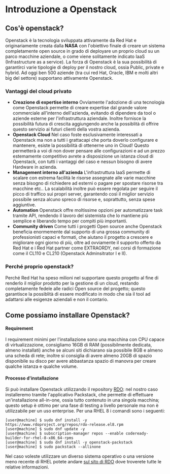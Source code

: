 # Introduzione a Openstack

## Cos'è openstack?
Openstack è la tecnologia sviluppata attivamente da Red Hat e originariamente creata dalla **NASA** con l'obiettivo finale di creare un sistema completamente open source in grado di deployare un proprio cloud su un parco macchine aziendale, o come viene solitamente indicato IaaS (Infrastructure as a service).
La forza di Openstack è la sua possibilità di garantirci varie tipologie di deploy per il nostro cloud, ossia Public, private e hybrid.
Ad oggi ben 500 aziende  (tra cui red Hat, Oracle, IBM e molti altri big del settore) supportano attivamente Openstack.

### Vantaggi del cloud privato
* **Creazione di expertise interno**
    Ovviamente l'adozione di una tecnologia come Openstack permette di creare expertise dal grande valore commerciale all'interno dell'azienda, evitando di dipendere da tool o aziende esterne per l'infrastruttura aziendale.
    Inoltre fornisce la possibilità futura di crescita aggiungendo anche la possiblità di offrire questo servizio ai futuri clienti della vostra azienda.
* **Openstack Cloud**
    Nel caso foste esclusivamente interessati a Openstack ma non a tutti i grattacapi che porta doverlo configurare e mantenere, esiste la possibilità di ottenerne uno in Cloud!
    Questo permetterà a voi di non dover pensare alle configurazioni e ad un prezzo estemamente competitivo avrete a disposizione un istanza cloud di Openstack, con tutti i vantaggi del caso e nessun bisogno di avere Hardware in azienda.
* **Management interno all'azienda**
    L'infrastruttura IaaS permette di scalare con estrema facilità le risorse assegnate alle varie macchine senza bisogno di richiedere ad esterni o pagare per spostare risorse tra macchine etc..
    La scalabilità inoltre può essere regolata per seguire il picco di traffico sui propri server, garantendo così il miglior servizio possibile senza alcuno spreco di risorse e, soprattutto, senza spese aggiuntive.
* **Automation**
    Openstack offre moltissime opzioni per automatizzare task tramite API, rendendo il lavoro del sistemista che lo mantiene più semplice e liberando tempo per compiti più importanti.
* **Community driven**
    Come tutti i progetti Open source anche Openstack beneficia enormemente dal supporto di una grossa community di professionisti capaci e formati, che aiutano il progetto a crescere e migliorare ogni giorno di più, oltre ad ovviamente il supporto offerto da Red Hat e i Red Hat partner come EXTRAORDY, nei corsi di formazione come il CL110 e CL210 (Openstack Adminsitrator I e II).
### Perché proprio openstack?
Perché Red Hat ha speso milioni nel supportare questo progetto al fine di renderlo il miglior prodotto per la gestione di un cloud, restando completamente fedele alle radici Open source del progetto; questo garantisce la possiblità di essere modificato in modo che sia il tool ad adattarsi alle esigenze aziendali e non il contario.

## Come possiamo installare Openstack?
#### Requirement
I requirement minimi per l'installazione sono una macchina con CPU capace di virtualizzazione, consigliamo 16GB di RAM (possibilmente dedicata, almeno installati) anche se alcuni siti dichiarano sia possibile 8GB e almeno una scheda di rete; inoltre si consiglia di avere almeno 20GB di spazio disponibile su disco per avere abbastanza spazio di manovra per creare qualche istanza e qualche volume.
#### Processo d'installazione
Si può installare Openstack utilizzando il repository [RDO](https://www.rdoproject.org/install/packstack/): nel nostro caso installeremo tramite l'applicativo Packstack, che permette di effettuare un'installazione all-in-one, ossia tutto contenuto in una singola macchina; questo setup è ottimo per una fase di testing a livello personale ma non è utilizzabile per un uso enterprise.
Per una RHEL 8 i comandi sono i seguenti:
```console
[user@machine] $ sudo dnf install -y https://www.rdoproject.org/repos/rdo-release.el8.rpm
[user@machine] $ sudo dnf update -y
[user@machine] $ subscription-manager repos --enable codeready-builder-for-rhel-8-x86_64-rpms
[user@machine] $ sudo dnf install -y openstack-packstack
[user@machine] $ sudo packstack --allinone
```

Nel caso voleste utilizzare un diverso sistema operativo o una versione meno recente di RHEL potete andare [sul sito di RDO](https://www.rdoproject.org/install/packstack/) dove troverete tutte le relative informazioni.
